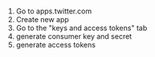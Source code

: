 #

1. Go to apps.twitter.com
2. Create new app
3. Go to the "keys and access tokens" tab
4. generate consumer key and secret
5. generate access tokens

